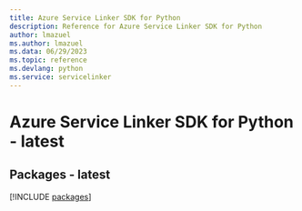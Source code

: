 ```yaml
---
title: Azure Service Linker SDK for Python
description: Reference for Azure Service Linker SDK for Python
author: lmazuel
ms.author: lmazuel
ms.data: 06/29/2023
ms.topic: reference
ms.devlang: python
ms.service: servicelinker
---
```

# Azure Service Linker SDK for Python - latest
## Packages - latest
[!INCLUDE [packages](service-linker-index.md)]